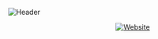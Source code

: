 ![Header](https://user-images.githubusercontent.com/59023409/154232925-bd472342-3ad8-4b0f-9a3e-8e29fc34ecb8.gif)

<p align="center">
<a href="https://ashby-portfolio.vercel.app/">
<img src="https://img.shields.io/badge/Website-blue" alt="Website" /></a> 
</p>
